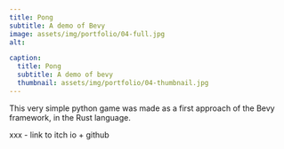 ```yaml
---
title: Pong
subtitle: A demo of Bevy
image: assets/img/portfolio/04-full.jpg
alt: 

caption:
  title: Pong
  subtitle: A demo of bevy
  thumbnail: assets/img/portfolio/04-thumbnail.jpg
---
```


This very simple python game was made as a first approach of the Bevy framework, in the Rust language.

xxx - link to itch io + github